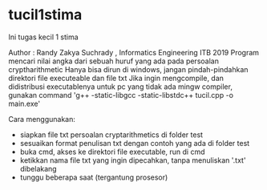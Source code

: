 # tucil1stima
Ini tugas kecil 1 stima

Author : Randy Zakya Suchrady , Informatics Engineering ITB 2019
Program mencari nilai angka dari sebuah huruf yang ada pada persoalan cryptharithmetic
Hanya bisa dirun di windows, jangan pindah-pindahkan direktori file executeable dan file txt
Jika ingin mengcompile, dan didistribusi executablenya untuk pc yang tidak ada mingw compiler, gunakan command 'g++ -static-libgcc -static-libstdc++ tucil.cpp -o main.exe'


Cara menggunakan:
  - siapkan file txt persoalan cryptarithmetics di folder test
  - sesuaikan format penulisan txt dengan contoh yang ada di folder test
  - buka cmd, akses ke direktori file executable, run di cmd
  - ketikkan nama file txt yang ingin dipecahkan, tanpa menuliskan '.txt' dibelakang
  - tunggu beberapa saat (tergantung prosesor)

